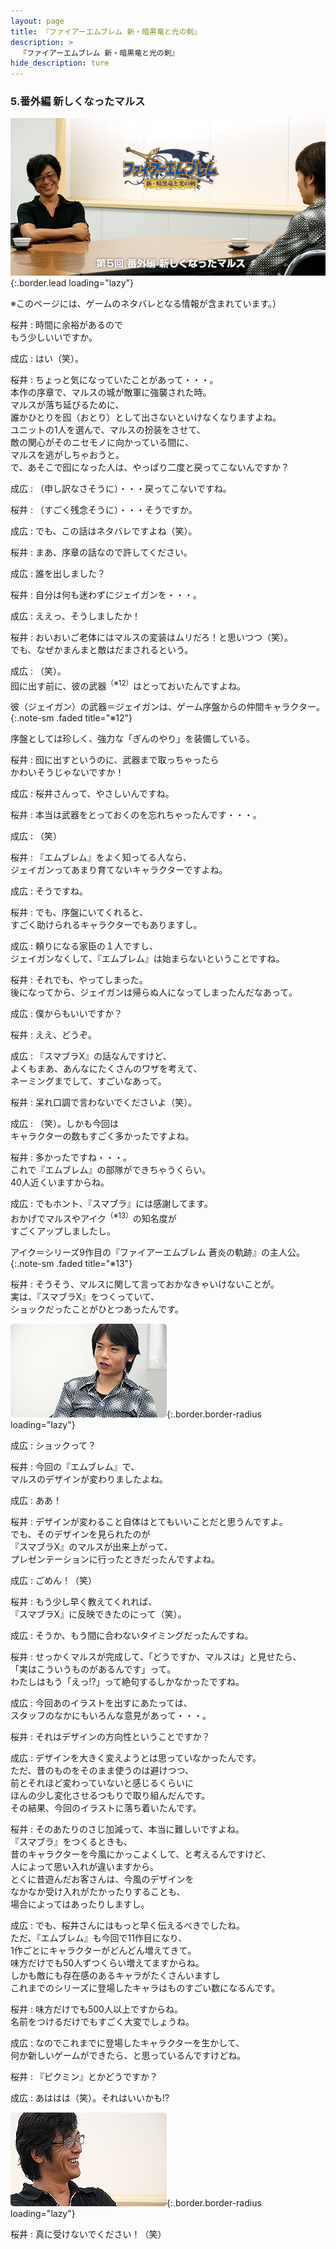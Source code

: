 ```yaml
---
layout: page
title: 『ファイアーエムブレム 新・暗黒竜と光の剣』
description: >
  『ファイアーエムブレム 新・暗黒竜と光の剣』
hide_description: ture
---
```


### 5.番外編 新しくなったマルス

![](/interviews/jp/nds/yfej/vol1/img_int/promo5.jpg){:.border.lead loading="lazy"}

※このページには、ゲームのネタバレとなる情報が含まれています。）

桜井
: 時間に余裕があるので<br>もう少しいいですか。

成広
: はい（笑）。	

桜井
: ちょっと気になっていたことがあって・・・。<br>本作の序章で、マルスの城が敵軍に強襲された時。<br>マルスが落ち延びるために、<br>誰かひとりを囮（おとり）として出さないといけなくなりますよね。<br>ユニットの1人を選んで、マルスの扮装をさせて、<br>敵の関心がそのニセモノに向かっている間に、<br>マルスを逃がしちゃおうと。<br>で、あそこで囮になった人は、やっぱり二度と戻ってこないんですか？

成広
: （申し訳なさそうに）・・・戻ってこないですね。

桜井
: （すごく残念そうに）・・・そうですか。

成広
: でも、この話はネタバレですよね（笑）。

桜井
: まあ、序章の話なので許してください。

成広
: 誰を出しました？

桜井
: 自分は何も迷わずにジェイガンを・・・。

成広
: ええっ、そうしましたか！

桜井
: おいおいご老体にはマルスの変装はムリだろ！と思いつつ（笑）。<br>でも、なぜかまんまと敵はだまされるという。

	

成広
: （笑）。<br>囮に出す前に、彼の武器<sup>（※12）</sup>はとっておいたんですよね。



 彼（ジェイガン）の武器＝ジェイガンは、ゲーム序盤からの仲間キャラクター。
{:.note-sm .faded title="※12"}

序盤としては珍しく、強力な「ぎんのやり」を装備している。


桜井
: 囮に出すというのに、武器まで取っちゃったら<br>かわいそうじゃないですか！

成広
: 桜井さんって、やさしいんですね。

桜井
: 本当は武器をとっておくのを忘れちゃったんです・・・。

成広
: （笑）

桜井
: 『エムブレム』をよく知ってる人なら、<br>ジェイガンってあまり育てないキャラクターですよね。

成広
: そうですね。

桜井
: でも、序盤にいてくれると、<br>すごく助けられるキャラクターでもありますし。

成広
: 頼りになる家臣の１人ですし、<br>ジェイガンなくして、『エムブレム』は始まらないということですね。

桜井
: それでも、やってしまった。<br>後になってから、ジェイガンは帰らぬ人になってしまったんだなあって。

成広
: 僕からもいいですか？

桜井
: ええ、どうぞ。

成広
: 『スマブラX』の話なんですけど、<br>よくもまあ、あんなにたくさんのワザを考えて、<br>ネーミングまでして、すごいなあって。

桜井
: 呆れ口調で言わないでくださいよ（笑）。

成広
: （笑）。しかも今回は<br>キャラクターの数もすごく多かったですよね。

桜井
: 多かったですね・・・。<br>これで『エムブレム』の部隊ができちゃうくらい。<br>40人近くいますからね。

成広
: でもホント、『スマブラ』には感謝してます。<br>おかげでマルスやアイク<sup>（※13）</sup>の知名度が<br>すごくアップしましたし。



 アイク＝シリーズ9作目の『ファイアーエムブレム 蒼炎の軌跡』の主人公。
{:.note-sm .faded title="※13"}


桜井
: そうそう、マルスに関して言っておかなきゃいけないことが。<br>実は、『スマブラX』をつくっていて、<br>ショックだったことがひとつあったんです。

![](/interviews/jp/nds/yfej/vol1/img_int/image11.jpg){:.border.border-radius loading="lazy"}


成広
: ショックって？

桜井
: 今回の『エムブレム』で、<br>マルスのデザインが変わりましたよね。

成広
: ああ！

桜井
: デザインが変わること自体はとてもいいことだと思うんですよ。<br>でも、そのデザインを見られたのが<br>『スマブラX』のマルスが出来上がって、<br>プレゼンテーションに行ったときだったんですよね。

成広
: ごめん！（笑）

桜井
: もう少し早く教えてくれれば、<br>『スマブラX』に反映できたのにって（笑）。

成広
: そうか、もう間に合わないタイミングだったんですね。

桜井
: せっかくマルスが完成して、「どうですか、マルスは」と見せたら、<br>「実はこういうものがあるんです」って。<br>わたしはもう「えっ!?」って絶句するしかなかったですね。

成広
: 今回あのイラストを出すにあたっては、<br>スタッフのなかにもいろんな意見があって・・・。

桜井
: それはデザインの方向性ということですか？

成広
: デザインを大きく変えようとは思っていなかったんです。<br>ただ、昔のものをそのまま使うのは避けつつ、<br>前とそれほど変わっていないと感じるくらいに<br>ほんの少し変化させるつもりで取り組んだんです。<br>その結果、今回のイラストに落ち着いたんです。

桜井
: そのあたりのさじ加減って、本当に難しいですよね。<br>『スマブラ』をつくるときも、<br>昔のキャラクターを今風にかっこよくして、と考えるんですけど、<br>人によって思い入れが違いますから。<br>とくに昔遊んだお客さんは、今風のデザインを<br>なかなか受け入れがたかったりすることも、<br>場合によってはあったりしますし。

成広
: でも、桜井さんにはもっと早く伝えるべきでしたね。<br>ただ、『エムブレム』も今回で11作目になり、<br>1作ごとにキャラクターがどんどん増えてきて。<br>味方だけでも50人ずつくらい増えてますからね。<br>しかも敵にも存在感のあるキャラがたくさんいますし<br>これまでのシリーズに登場したキャラはものすごい数になるんです。

桜井
: 味方だけでも500人以上ですからね。<br>名前をつけるだけでもすごく大変でしょうね。

成広
: なのでこれまでに登場したキャラクターを生かして、<br>何か新しいゲームができたら、と思っているんですけどね。

桜井
: 『ピクミン』とかどうですか？

成広
: あははは（笑）。それはいいかも!?

![](/interviews/jp/nds/yfej/vol1/img_int/image12.jpg){:.border.border-radius loading="lazy"}


桜井
: 真に受けないでください！（笑）


